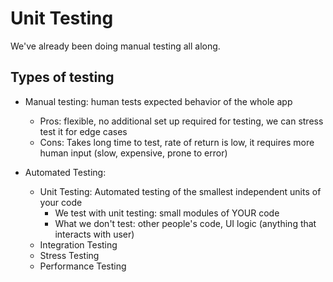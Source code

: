 # Unit Testing

We've already been doing manual testing all along.
## Types of testing
- Manual testing: human tests expected behavior of the whole app
    - Pros: flexible, no additional set up required for testing, we can stress test it for edge cases
    - Cons: Takes long time to test, rate of return is low, it requires more human input (slow, expensive, prone to error)

- Automated Testing:
    - Unit Testing: Automated testing of the smallest independent units of your code
        - We test with unit testing: small modules of YOUR code
        - What we don't test: other people's code, UI logic (anything that interacts with user)
    - Integration Testing
    - Stress Testing
    - Performance Testing